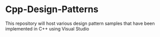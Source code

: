 # Cpp-Design-Patterns
This repository will host various design pattern samples
that have been implemented in C++ using Visual Studio
